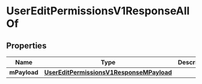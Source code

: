 

# UserEditPermissionsV1ResponseAllOf


## Properties

| Name | Type | Description | Notes |
|------------ | ------------- | ------------- | -------------|
|**mPayload** | [**UserEditPermissionsV1ResponseMPayload**](UserEditPermissionsV1ResponseMPayload.md) |  |  |



